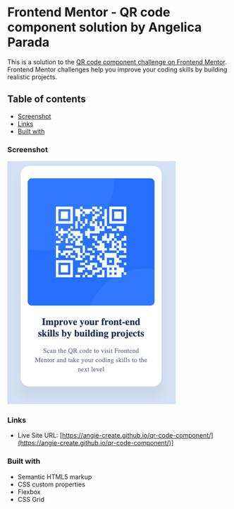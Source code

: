 # Frontend Mentor - QR code component solution by Angelica Parada

This is a solution to the [QR code component challenge on Frontend Mentor](https://www.frontendmentor.io/challenges/qr-code-component-iux_sIO_H). Frontend Mentor challenges help you improve your coding skills by building realistic projects. 

## Table of contents

  - [Screenshot](#screenshot)
  - [Links](#links)
  - [Built with](#built-with)


### Screenshot

![](./images/Screenshot%20QR%20Component.png)


### Links

- Live Site URL: [https://angie-create.github.io/qr-code-component/](https://angie-create.github.io/qr-code-component/)]


### Built with

- Semantic HTML5 markup
- CSS custom properties
- Flexbox
- CSS Grid


